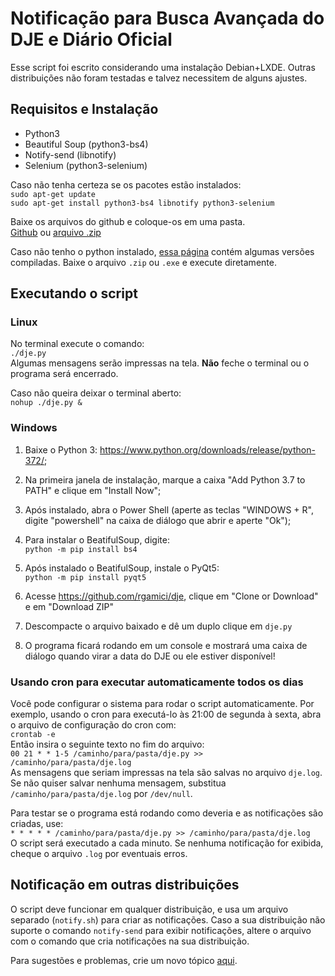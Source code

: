 # Notificação para Busca Avançada do DJE e Diário Oficial

Esse script foi escrito considerando uma instalação Debian+LXDE.
Outras distribuições não foram testadas e talvez necessitem de alguns ajustes.

## Requisitos e Instalação

* Python3
* Beautiful Soup (python3-bs4)
* Notify-send (libnotify)
* Selenium (python3-selenium)

Caso não tenha certeza se os pacotes estão instalados:  
`sudo apt-get update`  
`sudo apt-get install python3-bs4 libnotify python3-selenium`

Baixe os arquivos do github e coloque-os em uma pasta.  
[Github](https://github.com/rgamici/dje) ou [arquivo .zip](https://github.com/rgamici/dje/archive/master.zip)

Caso não tenho o python instalado, [essa página](https://github.com/rgamici/dje/releases) contém algumas versões compiladas.
Baixe o arquivo `.zip` ou `.exe` e execute diretamente.

## Executando o script

### Linux

No terminal execute o comando:  
`./dje.py`  
Algumas mensagens serão impressas na tela.
**Não** feche o terminal ou o programa será encerrado.

Caso não queira deixar o terminal aberto:  
`nohup ./dje.py &`  

### Windows

1. Baixe o Python 3: https://www.python.org/downloads/release/python-372/;

2. Na primeira janela de instalação, marque a caixa "Add Python 3.7 to PATH" e clique em "Install Now";

3. Após instalado, abra o Power Shell (aperte as teclas "WINDOWS + R", digite "powershell" na caixa de diálogo que abrir e aperte "Ok");

4. Para instalar o BeatifulSoup, digite:  
`python -m pip install bs4`

5. Após instalado o BeatifulSoup, instale o PyQt5:  
`python -m pip install pyqt5`

6. Acesse https://github.com/rgamici/dje, clique em "Clone or Download" e em "Download ZIP"

7. Descompacte o arquivo baixado e dê um duplo clique em `dje.py`

8. O programa ficará rodando em um console e mostrará uma caixa de diálogo quando virar a data do DJE ou ele estiver disponível!

### Usando cron para executar automaticamente todos os dias

Você pode configurar o sistema para rodar o script automaticamente.
Por exemplo, usando o cron para executá-lo às 21:00 de segunda à sexta, abra o arquivo de configuração do cron com:  
`crontab -e`  
Então insira o seguinte texto no fim do arquivo:  
`00 21 * * 1-5 /caminho/para/pasta/dje.py >> /caminho/para/pasta/dje.log`  
As mensagens que seriam impressas na tela são salvas no arquivo `dje.log`.
Se não quiser salvar nenhuma mensagem, substitua `/caminho/para/pasta/dje.log` por `/dev/null`.

Para testar se o programa está rodando como deveria e as notificações são criadas, use:  
`* * * * * /caminho/para/pasta/dje.py >> /caminho/para/pasta/dje.log`  
O script será executado a cada minuto.
Se nenhuma notificação for exibida, cheque o arquivo `.log` por eventuais erros.

## Notificação em outras distribuições

O script deve funcionar em qualquer distribuição, e usa um arquivo separado (`notify.sh`) para criar as notificações.
Caso a sua distribuição não suporte o comando `notify-send` para exibir notificações, altere o arquivo com o comando que cria notificações na sua distribuição.


Para sugestões e problemas, crie um novo tópico [aqui](https://github.com/rgamici/dje/issues).
